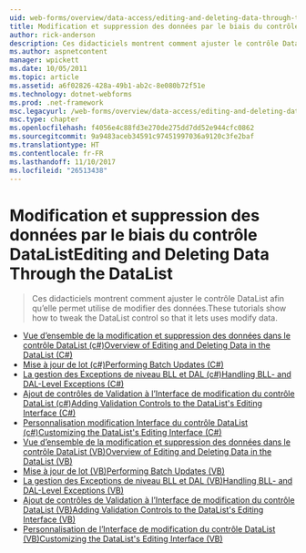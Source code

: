 ```yaml
---
uid: web-forms/overview/data-access/editing-and-deleting-data-through-the-datalist/index
title: Modification et suppression des données par le biais du contrôle DataList | Documents Microsoft
author: rick-anderson
description: Ces didacticiels montrent comment ajuster le contrôle DataList afin qu’elle permet utilise de modifier des données.
ms.author: aspnetcontent
manager: wpickett
ms.date: 10/05/2011
ms.topic: article
ms.assetid: a6f02826-428a-49b1-ab2c-8e080b72f51e
ms.technology: dotnet-webforms
ms.prod: .net-framework
msc.legacyurl: /web-forms/overview/data-access/editing-and-deleting-data-through-the-datalist
msc.type: chapter
ms.openlocfilehash: f4056e4c88fd3e270de275dd7dd52e944cfc0862
ms.sourcegitcommit: 9a9483aceb34591c97451997036a9120c3fe2baf
ms.translationtype: HT
ms.contentlocale: fr-FR
ms.lasthandoff: 11/10/2017
ms.locfileid: "26513438"
---
```

<a name="editing-and-deleting-data-through-the-datalist"></a><span data-ttu-id="5e871-103">Modification et suppression des données par le biais du contrôle DataList</span><span class="sxs-lookup"><span data-stu-id="5e871-103">Editing and Deleting Data Through the DataList</span></span>
====================
> <span data-ttu-id="5e871-104">Ces didacticiels montrent comment ajuster le contrôle DataList afin qu’elle permet utilise de modifier des données.</span><span class="sxs-lookup"><span data-stu-id="5e871-104">These tutorials show how to tweak the DataList control so that it lets uses modify data.</span></span>


- [<span data-ttu-id="5e871-105">Vue d’ensemble de la modification et suppression des données dans le contrôle DataList (c#)</span><span class="sxs-lookup"><span data-stu-id="5e871-105">Overview of Editing and Deleting Data in the DataList (C#)</span></span>](an-overview-of-editing-and-deleting-data-in-the-datalist-cs.md)
- [<span data-ttu-id="5e871-106">Mise à jour de lot (c#)</span><span class="sxs-lookup"><span data-stu-id="5e871-106">Performing Batch Updates (C#)</span></span>](performing-batch-updates-cs.md)
- [<span data-ttu-id="5e871-107">La gestion des Exceptions de niveau BLL et DAL (c#)</span><span class="sxs-lookup"><span data-stu-id="5e871-107">Handling BLL- and DAL-Level Exceptions (C#)</span></span>](handling-bll-and-dal-level-exceptions-cs.md)
- [<span data-ttu-id="5e871-108">Ajout de contrôles de Validation à l’Interface de modification du contrôle DataList (c#)</span><span class="sxs-lookup"><span data-stu-id="5e871-108">Adding Validation Controls to the DataList's Editing Interface (C#)</span></span>](adding-validation-controls-to-the-datalist-s-editing-interface-cs.md)
- [<span data-ttu-id="5e871-109">Personnalisation modification Interface du contrôle DataList (c#)</span><span class="sxs-lookup"><span data-stu-id="5e871-109">Customizing the DataList's Editing Interface (C#)</span></span>](customizing-the-datalist-s-editing-interface-cs.md)
- [<span data-ttu-id="5e871-110">Vue d’ensemble de la modification et suppression des données dans le contrôle DataList (VB)</span><span class="sxs-lookup"><span data-stu-id="5e871-110">Overview of Editing and Deleting Data in the DataList (VB)</span></span>](an-overview-of-editing-and-deleting-data-in-the-datalist-vb.md)
- [<span data-ttu-id="5e871-111">Mise à jour de lot (VB)</span><span class="sxs-lookup"><span data-stu-id="5e871-111">Performing Batch Updates (VB)</span></span>](performing-batch-updates-vb.md)
- [<span data-ttu-id="5e871-112">La gestion des Exceptions de niveau BLL et DAL (VB)</span><span class="sxs-lookup"><span data-stu-id="5e871-112">Handling BLL- and DAL-Level Exceptions (VB)</span></span>](handling-bll-and-dal-level-exceptions-vb.md)
- [<span data-ttu-id="5e871-113">Ajout de contrôles de Validation à l’Interface de modification du contrôle DataList (VB)</span><span class="sxs-lookup"><span data-stu-id="5e871-113">Adding Validation Controls to the DataList's Editing Interface (VB)</span></span>](adding-validation-controls-to-the-datalist-s-editing-interface-vb.md)
- [<span data-ttu-id="5e871-114">Personnalisation de l’Interface de modification du contrôle DataList (VB)</span><span class="sxs-lookup"><span data-stu-id="5e871-114">Customizing the DataList's Editing Interface (VB)</span></span>](customizing-the-datalist-s-editing-interface-vb.md)
